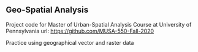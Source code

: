 ## Geo-Spatial Analysis
Project code for Master of Urban-Spatial Analysis Course at University of Pennsylvania
url: https://github.com/MUSA-550-Fall-2020

Practice using geographical vector and raster data
